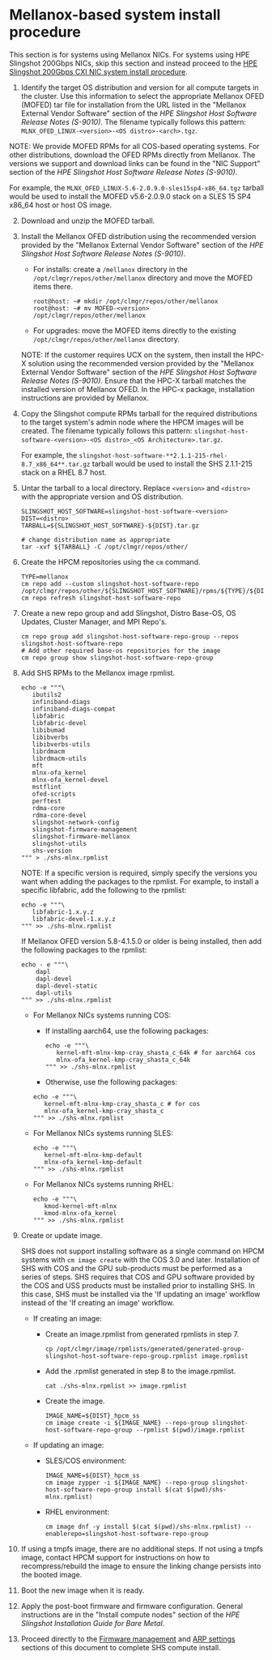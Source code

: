 # Mellanox-based system install procedure

This section is for systems using Mellanox NICs.
For systems using HPE Slingshot 200Gbps NICs, skip this section and instead proceed to the [HPE Slingshot 200Gbps CXI NIC system install procedure](HPE_Slingshot_200Gbps_cxi_nic_system_install_upgrade_procedure.md#hpe-slingshot-200gbps-cxi-nic-system-install-procedure).

1. Identify the target OS distribution and version for all compute targets in the cluster. Use this information to select the appropriate Mellanox OFED (MOFED) tar file for installation from the URL listed in the "Mellanox External Vendor Software" section of the _HPE Slingshot Host Software Release Notes (S-9010)_. The filename typically follows this pattern: `MLNX_OFED_LINUX-<version>-<OS distro>-<arch>.tgz`.

NOTE: We provide MOFED RPMs for all COS-based operating systems. For other distributions, download the OFED RPMs directly from Mellanox. The versions we support and download links can be found in the "NIC Support" section of the _HPE Slingshot Host Software Release Notes (S-9010)_.

   For example, the `MLNX_OFED_LINUX-5.6-2.0.9.0-sles15sp4-x86_64.tgz` tarball would be used to install the MOFED v5.6-2.0.9.0 stack on a SLES 15 SP4 x86_64 host or host OS image.

2. Download and unzip the MOFED tarball.

3. Install the Mellanox OFED distribution using the recommended version provided by the "Mellanox External Vendor Software" section of the _HPE Slingshot Host Software Release Notes (S-9010)_.

   - For installs: create a `/mellanox` directory in the `/opt/clmgr/repos/other/mellanox` directory and move the MOFED items there.

     ```screen
     root@host: ~# mkdir /opt/clmgr/repos/other/mellanox
     root@host: ~# mv MOFED-<version> /opt/clmgr/repos/other/mellanox
     ```

   - For upgrades: move the MOFED items directly to the existing `/opt/clmgr/repos/other/mellanox` directory.

   NOTE: If the customer requires UCX on the system, then install the HPC-X solution using the recommended version provided by the "Mellanox External Vendor Software" section of the _HPE Slingshot Host Software Release Notes (S-9010)_. Ensure that the HPC-X tarball matches the installed version of Mellanox OFED. In the HPC-x package, installation instructions are provided by Mellanox.

4. Copy the Slingshot compute RPMs tarball for the required distributions to the target system's admin node where the HPCM images will be created. The filename typically follows this pattern: `slingshot-host-software-<version>-<OS distro>_<OS Architecture>.tar.gz`.

   For example, the `slingshot-host-software-**2.1.1-215-rhel-8.7_x86_64**.tar.gz` tarball would be used to install the SHS 2.1.1-215 stack on a RHEL 8.7 host.

5. Untar the tarball to a local directory. Replace `<version>` and `<distro>` with the appropriate version and OS distribution.

   ```screen
   SLINGSHOT_HOST_SOFTWARE=slingshot-host-software-<version>
   DIST=<distro>
   TARBALL=${SLINGSHOT_HOST_SOFTWARE}-${DIST}.tar.gz

   # change distribution name as appropriate
   tar -xvf ${TARBALL} -C /opt/clmgr/repos/other/
   ```

6. Create the HPCM repositories using the `cm` command.

   ```screen
   TYPE=mellanox
   cm repo add --custom slingshot-host-software-repo /opt/clmgr/repos/other/${SLINGSHOT_HOST_SOFTWARE}/rpms/${TYPE}/${DIST}
   cm repo refresh slingshot-host-software-repo
   ```

7. Create a new repo group and add Slingshot, Distro Base-OS, OS Updates, Cluster Manager, and MPI Repo's.

   ```screen
   cm repo group add slingshot-host-software-repo-group --repos slingshot-host-software-repo
   # Add other required base-os repositories for the image
   cm repo group show slingshot-host-software-repo-group
   ```

8. Add SHS RPMs to the Mellanox image rpmlist.

   ```screen
   echo -e """\
      ibutils2
      infiniband-diags
      infiniband-diags-compat
      libfabric
      libfabric-devel
      libibumad
      libibverbs
      libibverbs-utils
      librdmacm
      librdmacm-utils
      mft
      mlnx-ofa_kernel
      mlnx-ofa_kernel-devel
      mstflint
      ofed-scripts
      perftest
      rdma-core
      rdma-core-devel
      slingshot-network-config
      slingshot-firmware-management
      slingshot-firmware-mellanox
      slingshot-utils
      shs-version
   """ > ./shs-mlnx.rpmlist
   ```

   NOTE: If a specific version is required, simply specify the versions you want when adding the packages to the rpmlist. For example, to install a specific libfabric, add the following to the rpmlist:

   ```screen
   echo -e """\
      libfabric-1.x.y.z
      libfabric-devel-1.x.y.z
   """ >> ./shs-mlnx.rpmlist
   ```

   If Mellanox OFED version 5.8-4.1.5.0 or older is being installed, then add the following packages to the rpmlist:

   ```screen
   echo - e """\
       dapl
       dapl-devel
       dapl-devel-static
       dapl-utils
   """ >> ./shs-mlnx.rpmlist
   ```

   - For Mellanox NICs systems running COS:

     - If installing aarch64, use the following packages:

       ```screen
       echo -e """\
          kernel-mft-mlnx-kmp-cray_shasta_c_64k # for aarch64 cos
          mlnx-ofa_kernel-kmp-cray_shasta_c_64k
       """ >> ./shs-mlnx.rpmlist
       ```

     - Otherwise, use the following packages:

     ```screen
     echo -e """\
        kernel-mft-mlnx-kmp-cray_shasta_c # for cos
        mlnx-ofa_kernel-kmp-cray_shasta_c
     """ >> ./shs-mlnx.rpmlist
     ```

   - For Mellanox NICs systems running SLES:

     ```screen
     echo -e """\
        kernel-mft-mlnx-kmp-default
        mlnx-ofa_kernel-kmp-default
     """ >> ./shs-mlnx.rpmlist
     ```

   - For Mellanox NICs systems running RHEL:

     ```screen
     echo -e """\
        kmod-kernel-mft-mlnx
        kmod-mlnx-ofa_kernel
     """ >> ./shs-mlnx.rpmlist
     ```

9. Create or update image.

   SHS does not support installing software as a single command on HPCM systems with `cm image create` with the COS 3.0 and later. Installation of SHS with COS and the GPU sub-products must be performed as a series of steps. SHS requires that COS and GPU software provided by the COS and USS products must be installed prior to installing SHS. In this case, SHS must be installed via the 'If updating an image' workflow instead of the 'If creating an image' workflow.

   - If creating an image:

     - Create an image.rpmlist from generated rpmlists in step 7.

       ```screen
       cp /opt/clmgr/image/rpmlists/generated/generated-group-slingshot-host-software-repo-group.rpmlist image.rpmlist
       ```

     - Add the .rpmlist generated in step 8 to the image.rpmlist.

       ```screen
       cat ./shs-mlnx.rpmlist >> image.rpmlist
       ```

     - Create the image.

       ```screen
       IMAGE_NAME=${DIST}_hpcm_ss
       cm image create -i ${IMAGE_NAME} --repo-group slingshot-host-software-repo-group --rpmlist $(pwd)/image.rpmlist
       ```

   - If updating an image:

     - SLES/COS environment:

       ```screen
       IMAGE_NAME=${DIST}_hpcm_ss
       cm image zypper -i ${IMAGE_NAME} --repo-group slingshot-host-software-repo-group install $(cat $(pwd)/shs-mlnx.rpmlist)
       ```

     - RHEL environment:

       ```screen
       cm image dnf -y install $(cat $(pwd)/shs-mlnx.rpmlist) --enablerepo=slingshot-host-software-repo-group
       ```

10. If using a tmpfs image, there are no additional steps. If not using a tmpfs image, contact HPCM support for instructions on how to recompress/rebuild the image to ensure the linking change persists into the booted image.

11. Boot the new image when it is ready.

12. Apply the post-boot firmware and firmware configuration. General instructions are in the "Install compute nodes" section of the _HPE Slingshot Installation Guide for Bare Metal_.

13. Proceed directly to the [Firmware management](firmware_management.md#firmware-management) and [ARP settings](arp_settings.md#arp-settings) sections of this document to complete SHS compute install.
